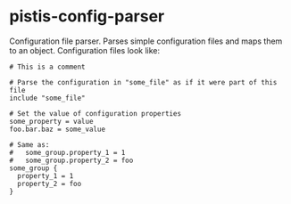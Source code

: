 # pistis-config-parser
Configuration file parser.  Parses simple configuration files and maps them to an object.  Configuration files look like:
~~~~
# This is a comment

# Parse the configuration in "some_file" as if it were part of this file
include "some_file"

# Set the value of configuration properties
some_property = value
foo.bar.baz = some_value

# Same as:
#   some_group.property_1 = 1
#   some_group.property_2 = foo
some_group {
  property_1 = 1
  property_2 = foo
}
~~~~